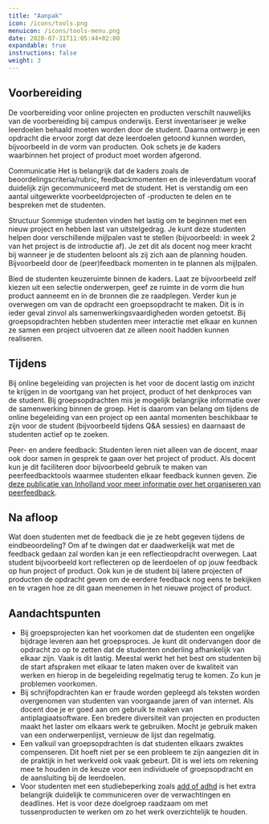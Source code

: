 ```yaml
---
title: "Aanpak"
icon: /icons/tools.png
menuicon: /icons/tools-menu.png
date: 2020-07-31T11:05:44+02:00
expandable: true
instructions: false
weight: 3
---
```


## Voorbereiding 

De voorbereiding voor online projecten en producten verschilt nauwelijks van de voorbereiding bij campus onderwijs. Eerst inventariseer je welke leerdoelen behaald moeten worden door de student. Daarna ontwerp je een opdracht die ervoor zorgt dat deze leerdoelen getoond kunnen worden, bijvoorbeeld in de vorm van producten. Ook schets je de kaders waarbinnen het project of product moet worden afgerond. 

Communicatie Het is belangrijk dat de kaders zoals de beoordelingscriteria/rubric, feedbackmomenten en de inleverdatum vooraf duidelijk zijn gecommuniceerd met de student. Het is verstandig om een aantal uitgewerkte voorbeeldprojecten of -producten te delen en te bespreken met de studenten. 

Structuur Sommige studenten vinden het lastig om te beginnen met een nieuw project en hebben last van uitstelgedrag. Je kunt deze studenten helpen door verschillende mijlpalen vast te stellen (bijvoorbeeld: in week 2 van het project is de introductie af). Je zet dit als docent nog meer kracht bij wanneer je de studenten beloont als zij zich aan de planning houden. Bijvoorbeeld door de (peer)feedback momenten in te plannen als mijlpalen. 

Bied de studenten keuzeruimte binnen de kaders. Laat ze bijvoorbeeld zelf kiezen uit een selectie onderwerpen, geef ze ruimte in de vorm die hun product aanneemt en in de bronnen die ze raadplegen. Verder kun je overwegen om van de opdracht een groepsopdracht te maken. Dit is in ieder geval zinvol als samenwerkingsvaardigheden worden getoetst. Bij groepsopdrachten hebben studenten meer interactie met elkaar en kunnen ze samen een project uitvoeren dat ze alleen nooit hadden kunnen realiseren.

## Tijdens

Bij online begeleiding van projecten is het voor de docent lastig om inzicht te krijgen in de voortgang van het project, product of het denkproces van de student. Bij groepsopdrachten mis je mogelijk belangrijke informatie over de samenwerking binnen de groep. Het is daarom van belang om tijdens de online begeleiding van een project op een aantal momenten beschikbaar te zijn voor de student (bijvoorbeeld tijdens Q&A sessies) en daarnaast de studenten actief op te zoeken. 

Peer- en andere feedback: Studenten leren niet alleen van de docent, maar ook door samen in gesprek te gaan over het project of product. Als docent kun je dit faciliteren door bijvoorbeeld gebruik te maken van peerfeedbacktools waarmee studenten elkaar feedback kunnen geven. Zie [deze publicatie van Inholland voor meer informatie over het organiseren van peerfeedback](https://www.inholland.nl/media/18717/inh_factsheet-peerreview_a4-nl-digitaal.pdf). 


## Na afloop

Wat doen studenten met de feedback die je ze hebt gegeven tijdens de eindbeoordeling? Om af te dwingen dat er daadwerkelijk wat met de feedback gedaan zal worden kan je een reflectieopdracht overwegen. Laat student bijvoorbeeld kort reflecteren op de leerdoelen of op jouw feedback op hun project of product. Ook kun je de student bij latere projecten of producten de opdracht geven om de eerdere feedback nog eens te bekijken en te vragen hoe ze dit gaan meenemen in het nieuwe project of product.

## Aandachtspunten 

*	Bij groepsprojecten kan het voorkomen dat de studenten een ongelijke bijdrage leveren aan het groepsproces. Je kunt dit ondervangen door de opdracht zo op te zetten dat de studenten onderling afhankelijk van elkaar zijn. Vaak is dit lastig. Meestal werkt het het best om studenten bij de start afspraken met elkaar te laten maken over de kwaliteit van werken en hierop in de begeleiding regelmatig terug te komen. Zo kun je problemen voorkomen. 
*	Bij schrijfopdrachten kan er fraude worden gepleegd als teksten worden overgenomen van studenten van voorgaande jaren of van internet. Als docent doe je er goed aan om gebruik te maken van antiplagiaatsoftware. Een bredere diversiteit van projecten en producten maakt het laster om elkaars werk te gebruiken. Mocht je gebruik maken van een onderwerpenlijst, vernieuw de lijst dan regelmatig. 
*	Een valkuil van groepsopdrachten is dat studenten elkaars zwaktes compenseren. Dit hoeft niet per se een probleem te zijn aangezien dit in de praktijk in het werkveld ook vaak gebeurt. Dit is wel iets om rekening mee te houden in de keuze voor een individuele of groepsopdracht en de aansluiting bij de leerdoelen. 
*	Voor studenten met een studiebeperking zoals [add of adhd](https://ecio.nl/wp-content/uploads/sites/2/2017/11/ECIO_kaart_adhd_2020_toegankelijk.pdf) is het extra belangrijk duidelijk te communiceren over de verwachtingen en deadlines. Het is voor deze doelgroep raadzaam om met tussenproducten te werken om zo het werk overzichtelijk te houden. 

